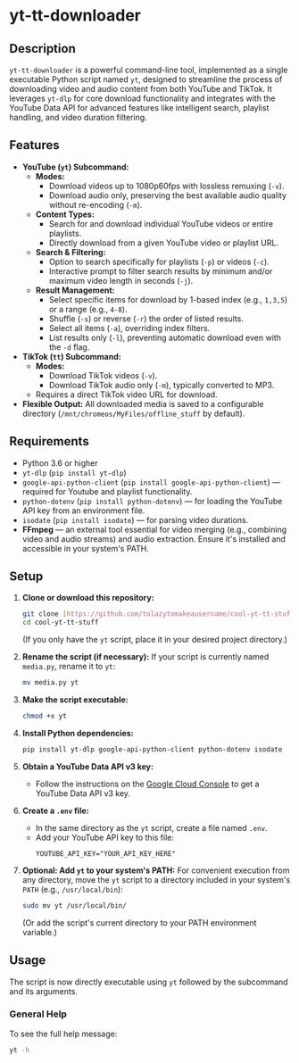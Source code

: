 # yt-tt-downloader

## Description
`yt-tt-downloader` is a powerful command-line tool, implemented as a single executable Python script named `yt`, designed to streamline the process of downloading video and audio content from both YouTube and TikTok. It leverages `yt-dlp` for core download functionality and integrates with the YouTube Data API for advanced features like intelligent search, playlist handling, and video duration filtering.

## Features
* **YouTube (`yt`) Subcommand:**
    * **Modes:**
        * Download videos up to 1080p60fps with lossless remuxing (`-v`).
        * Download audio only, preserving the best available audio quality without re-encoding (`-m`).
    * **Content Types:**
        * Search for and download individual YouTube videos or entire playlists.
        * Directly download from a given YouTube video or playlist URL.
    * **Search & Filtering:**
        * Option to search specifically for playlists (`-p`) or videos (`-c`).
        * Interactive prompt to filter search results by minimum and/or maximum video length in seconds (`-j`).
    * **Result Management:**
        * Select specific items for download by 1-based index (e.g., `1,3,5`) or a range (e.g., `4-8`).
        * Shuffle (`-s`) or reverse (`-r`) the order of listed results.
        * Select all items (`-a`), overriding index filters.
        * List results only (`-l`), preventing automatic download even with the `-d` flag.
* **TikTok (`tt`) Subcommand:**
    * **Modes:**
        * Download TikTok videos (`-v`).
        * Download TikTok audio only (`-m`), typically converted to MP3.
    * Requires a direct TikTok video URL for download.
* **Flexible Output:** All downloaded media is saved to a configurable directory (`/mnt/chromeos/MyFiles/offline_stuff` by default).

## Requirements
* Python 3.6 or higher
* `yt-dlp` (`pip install yt-dlp`)
* `google-api-python-client` (`pip install google-api-python-client`) — required for Youtube and playlist functionality.
* `python-dotenv` (`pip install python-dotenv`) — for loading the YouTube API key from an environment file.
* `isodate` (`pip install isodate`) — for parsing video durations.
* **FFmpeg** — an external tool essential for video merging (e.g., combining video and audio streams) and audio extraction. Ensure it's installed and accessible in your system's PATH.

## Setup
1.  **Clone or download this repository:**
    ```bash
    git clone [https://github.com/tolazytomakeausername/cool-yt-tt-stuff.git](https://github.com/tolazytomakeausername/cool-yt-tt-stuff.git)
    cd cool-yt-tt-stuff
    ```
    (If you only have the `yt` script, place it in your desired project directory.)

2.  **Rename the script (if necessary):**
    If your script is currently named `media.py`, rename it to `yt`:
    ```bash
    mv media.py yt
    ```

3.  **Make the script executable:**
    ```bash
    chmod +x yt
    ```

4.  **Install Python dependencies:**
    ```bash
    pip install yt-dlp google-api-python-client python-dotenv isodate
    ```

5.  **Obtain a YouTube Data API v3 key:**
    * Follow the instructions on the [Google Cloud Console](https://console.cloud.google.com/apis/credentials) to get a YouTube Data API v3 key.

6.  **Create a `.env` file:**
    * In the same directory as the `yt` script, create a file named `.env`.
    * Add your YouTube API key to this file:
        ```dotenv
        YOUTUBE_API_KEY="YOUR_API_KEY_HERE"
        ```

7.  **Optional: Add `yt` to your system's PATH:**
    For convenient execution from any directory, move the `yt` script to a directory included in your system's `PATH` (e.g., `/usr/local/bin`):
    ```bash
    sudo mv yt /usr/local/bin/
    ```
    (Or add the script's current directory to your PATH environment variable.)

## Usage

The script is now directly executable using `yt` followed by the subcommand and its arguments.

### General Help
To see the full help message:
```bash
yt -h
